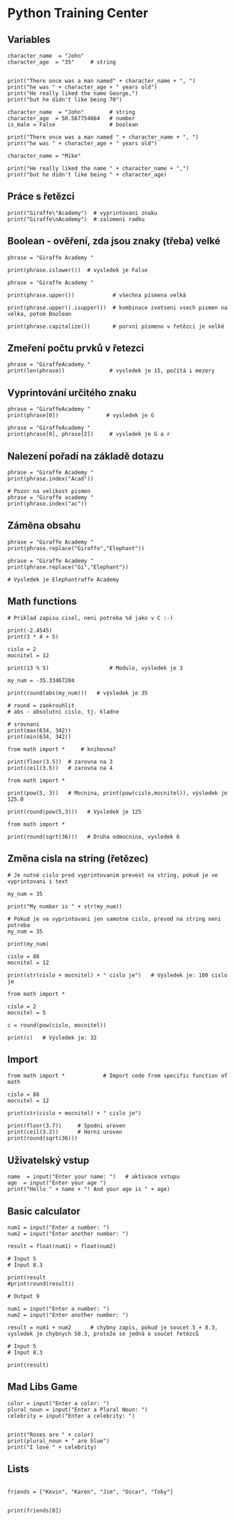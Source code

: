 # Python Training Center

## Variables

```Py
character_name  = "John"
character_age  = "35"     # string


print("There once was a man named" + character_name + ", ")
print("he was " + character_age + " years old")
print("He really liked the name George,")
print("but he didn't like being 70")
```

```Py
character_name  = "John"        # string
character_age  = 50.567754664   # number
is_male = False                 # boolean

print("There once was a man named " + character_name + ", ")
print("he was " + character_age + " years old")

character_name = "Mike"

print("He really liked the name " + character_name + ",")
print("but he didn't like being " + character_age)

```

## Práce s řetězci
```Py
print("Giraffe\"Academy")  # vyprintovani znaku
print("Giraffe\nAcademy")  # zalomeni radku
```

## Boolean - ověření, zda jsou znaky (třeba) velké

```Py
phrase = "Giraffe Academy "

print(phrase.islower())  # vysledek je False

```

```Py
phrase = "Giraffe Academy "

print(phrase.upper())            # všechna písmena velká

print(phrase.upper().isupper())  # kombinace zvetseni vsech pismen na velka, potom Boolean

print(phrase.capitalize())       # porvní písmeno v řetězci je velké
```

## Zmeření počtu prvků v řetezci
```Py
phrase = "GiraffeAcademy "
print(len(phrase))              # vysledek je 15, počítá i mezery
```

## Vyprintování určitého znaku
```Py
phrase = "GiraffeAcademy "
print(phrase[0])               # vysledek je G    
```

```Py
phrase = "GiraffeAcademy "
print(phrase[0], phrase[2])     # vysledek je G a r   
```

## Nalezení pořadí na základě dotazu
```Py
phrase = "Giraffe Academy "
print(phrase.index("Acad"))
```
```Py
# Pozor na velikost pismen
phrase = "Giraffe academy "
print(phrase.index("ac"))
```

## Záměna obsahu
```Py
phrase = "Giraffe Academy "
print(phrase.replace("Giraffe","Elephant"))
```

```Py
phrase = "Giraffe Academy "
print(phrase.replace("Gi","Elephant"))

# Vysledek je Elephantraffe Academy 
```

## Math functions
```Py
# Priklad zapisu cisel, neni potreba %d jako v C :-)

print(-2.4545)
print(3 * 4 + 5)
```

```Py
cislo = 2
mocnitel = 12

print(13 % 5)                   # Modulo, vysledek je 3
```

```Py
my_num = -35.33467284

print(round(abs(my_num)))   # výsledek je 35

# round = zaokrouhlit
# abs - absolutni cislo, tj. kladne
```

```Py
# srovnani
print(max(634, 342))
print(min(634, 342))
```

```Py
from math import *     # knihovna?

print(floor(3.5))  # zarovna na 3
print(ceil(3.5))   # zarovna na 4
```

```Py
from math import *

print(pow(5, 3))   # Mocnina, print(pow(cislo,mocnitel)), výsledek je 125.0

print(round(pow(5,3)))   # Výsledek je 125 
```

```Py
from math import *

print(round(sqrt(36)))   # Druha odmocnina, vysledek 6
```


## Změna cisla na string (řetězec)
```Py
# Je nutné cislo pred vyprintovanim prevest na string, pokud je ve vyprintovani i text

my_num = 35

print("My number is " + str(my_num))
```

```Py
# Pokud je ve vyprintovani jen samotne cislo, prevod na string neni potreba
my_num = 35

print(my_num)
```

```Py
cislo = 88
mocnitel = 12

print(str(cislo + mocnitel) + " cislo je")   # Výsledek je: 100 cislo je
```

```Py
from math import *

cislo = 2
mocnitel = 5

c = round(pow(cislo, mocnitel))

print(c)   # Výsledek je: 32
```

## Import
```Py
from math import *            # Import code from specific function of math

cislo = 88
mocnitel = 12

print(str(cislo + mocnitel) + " cislo je")  

print(floor(3.7))     # Spodni uroven
print(ceil(3.2))      # Horni uroven
print(round(sqrt(36)))

```

## Uživatelský vstup
```Py
name  = input("Enter your name: ")   # aktivace vstupu
age  = input("Enter your age ")
print("Hello " + name + "! And your age is " + age)
```

## Basic calculator
```Py
num1 = input("Enter a number: ")
num2 = input("Enter another number: ")

result = float(num1) + float(num2)    

# Input 5
# Input 8.3

print(result
#print(round(result))

# Output 9
```

```Py
num1 = input("Enter a number: ")
num2 = input("Enter another number: ")

result = num1 + num2      # chybny zapis, pokud je soucet 5 + 8.3, vysledek je chybnych 58.3, protože se jedná o součet řetězců

# Input 5
# Input 8.3

print(result)
```

## Mad Libs Game

```Py
color = input("Enter a color: ")
plural_noun = input("Enter a Plural Noun: ")
celebrity = input("Enter a celebrity: ")


print("Roses are " + color)
print(plural_noun + " are blue")
print("I love " + celebrity)
```

## Lists

```Py

friends = ["Kevin", "Karen", "Jim", "Oscar", "Toby"]


print(friends[0])
```
